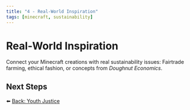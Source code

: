 ```yaml
---
title: "4 - Real-World Inspiration"
tags: [minecraft, sustainability]
---
```

# Real-World Inspiration

Connect your Minecraft creations with real sustainability issues: Fairtrade farming, ethical fashion, or concepts from *Doughnut Economics*.

## Next Steps

⬅️ [Back: Youth Justice](/sustainability_lab/Day-6/02_youth_justice)
